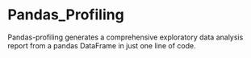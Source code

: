 # Pandas_Profiling
Pandas-profiling generates a comprehensive exploratory data analysis report from a pandas DataFrame in just one line of code.
